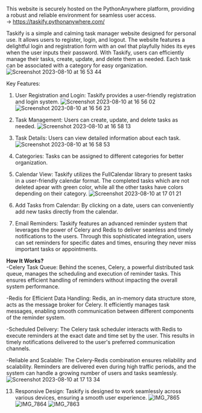 This website is securely hosted on the PythonAnywhere platform, providing a robust and reliable environment for seamless user access.<br>
-> https://taskify.pythonanywhere.com/

Taskify is a simple and calming task manager website designed for personal use. It allows users to register, login, and logout. The website features a delightful login and registration form with an owl that playfully hides its eyes when the user inputs their password. With Taskify, users can efficiently manage their tasks, create, update, and delete them as needed. Each task can be associated with a category for easy organization.
![Screenshot 2023-08-10 at 16 53 44](https://github.com/ValerieIvanova/Taskify/assets/105737781/798b97fc-7c43-4059-ae50-2a68a80dba53)

Key Features:
1. User Registration and Login: Taskify provides a user-friendly registration and login system.
![Screenshot 2023-08-10 at 16 56 02](https://github.com/ValerieIvanova/Taskify/assets/105737781/20522175-432a-4b9d-8c27-8cc806455bab)
![Screenshot 2023-08-10 at 16 56 23](https://github.com/ValerieIvanova/Taskify/assets/105737781/40be3c6a-f2b3-473f-8f34-ffefa861ded3)

2. Task Management: Users can create, update, and delete tasks as needed.
![Screenshot 2023-08-10 at 16 58 13](https://github.com/ValerieIvanova/Taskify/assets/105737781/ccefca9b-a5a7-4319-8576-82556471c4b9)

3. Task Details: Users can view detailed information about each task.
![Screenshot 2023-08-10 at 16 58 53](https://github.com/ValerieIvanova/Taskify/assets/105737781/4b1158d1-3bce-4ada-a4c0-68b7aa30fd49)

4. Categories: Tasks can be assigned to different categories for better organization.
5. Calendar View: Taskify utilizes the FullCalendar library to present tasks in a user-friendly calendar format. The completed tasks which are not deleted apear with green color, while all the other tasks have colors depending on their category.
![Screenshot 2023-08-10 at 17 01 21](https://github.com/ValerieIvanova/Taskify/assets/105737781/18374380-9a89-49a7-99ac-6b13bd6334e4)

6. Add Tasks from Calendar: By clicking on a date, users can conveniently add new tasks directly from the calendar.
11. Email Reminders: Taskify features an advanced reminder system that leverages the power of Celery and Redis to deliver seamless and timely notifications to the users. Through this sophisticated integration, users can set reminders for specific dates and times, ensuring they never miss important tasks or appointments.<br>

<b>How It Works?</b><br>
-Celery Task Queue: Behind the scenes, Celery, a powerful distributed task queue, manages the scheduling and execution of reminder tasks. This ensures efficient handling of reminders without impacting the overall system performance.

-Redis for Efficient Data Handling: Redis, an in-memory data structure store, acts as the message broker for Celery. It efficiently manages task messages, enabling smooth communication between different components of the reminder system.

-Scheduled Delivery: The Celery task scheduler interacts with Redis to execute reminders at the exact date and time set by the user. This results in timely notifications delivered to the user's preferred communication channels.

-Reliable and Scalable: The Celery-Redis combination ensures reliability and scalability. Reminders are delivered even during high traffic periods, and the system can handle a growing number of users and tasks seamlessly.
![Screenshot 2023-08-10 at 17 13 34](https://github.com/ValerieIvanova/Taskify/assets/105737781/0d66817a-748f-4a48-bb27-2be824691108)

13. Responsive Design: Taskify is designed to work seamlessly across various devices, ensuring a smooth user experience.
![IMG_7865](https://github.com/ValerieIvanova/Taskify/assets/105737781/5681df3d-b723-478c-b52b-275837e14a78)
![IMG_7864](https://github.com/ValerieIvanova/Taskify/assets/105737781/9801de7b-e0eb-4355-afa5-eb5226d4eb0a)
![IMG_7863](https://github.com/ValerieIvanova/Taskify/assets/105737781/ff2942ce-4475-4cac-9aa9-d167e705011c)
